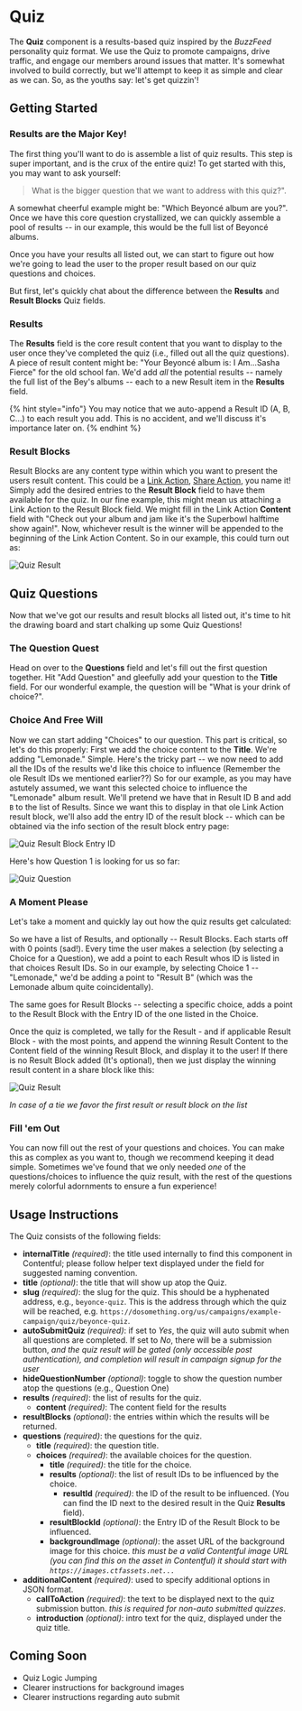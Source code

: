 # Quiz

The **Quiz** component is a results-based quiz inspired by the _BuzzFeed_ personality quiz format. We use the Quiz to promote campaigns, drive traffic, and engage our members around issues that matter. It's somewhat involved to build correctly, but we'll attempt to keep it as simple and clear as we can. So, as the youths say: let's get quizzin'!

## Getting Started

### Results are the Major Key!

The first thing you'll want to do is assemble a list of quiz results. This step is super important, and is the crux of the entire quiz! To get started with this, you may want to ask yourself:

> What is the bigger question that we want to address with this quiz?".

A somewhat cheerful example might be: "Which Beyoncé album are you?". Once we have this core question crystallized, we can quickly assemble a pool of results -- in our example, this would be the full list of Beyoncé albums.

Once you have your results all listed out, we can start to figure out how we're going to lead the user to the proper result based on our quiz questions and choices.

But first, let's quickly chat about the difference between the **Results** and **Result Blocks** Quiz fields.

### Results

The **Results** field is the core result content that you want to display to the user once they've completed the quiz (i.e., filled out all the quiz questions). A piece of result content might be: "Your Beyoncé album is: I Am...Sasha Fierce" for the old school fan. We'd add _all_ the potential results -- namely the full list of the Bey's albums -- each to a new Result item in the **Results** field.

{% hint style="info"}
You may notice that we auto-append a Result ID (A, B, C...) to each result you add. This is no accident, and we'll discuss it's importance later on.
{% endhint %}

### Result Blocks

Result Blocks are any content type within which you want to present the users result content. This could be a [Link Action](actions/link-action.md), [Share Action](actions/share-action.md), you name it! Simply add the desired entries to the **Result Block** field to have them available for the quiz. In our fine example, this might mean us attaching a Link Action to the Result Block field. We might fill in the Link Action **Content** field with "Check out your album and jam like it's the Superbowl halftime show again!". Now, whichever result is the winner will be appended to the beginning of the Link Action Content. So in our example, this could turn out as:

![Quiz Result](../.gitbook/assets/quiz-result.png)

## Quiz Questions

Now that we've got our results and result blocks all listed out, it's time to hit the drawing board and start chalking up some Quiz Questions!

### The Question Quest

Head on over to the **Questions** field and let's fill out the first question together. Hit "Add Question" and gleefully add your question to the **Title** field. For our wonderful example, the question will be "What is your drink of choice?".

### Choice And Free Will

Now we can start adding "Choices" to our question. This part is critical, so let's do this properly: First we add the choice content to the **Title**. We're adding "Lemonade." Simple. Here's the tricky part -- we now need to add all the IDs of the results we'd like this choice to influence (Remember the ole Result IDs we mentioned earlier??) So for our example, as you may have astutely assumed, we want this selected choice to influence the "Lemonade" album result. We'll pretend we have that in Result ID B and add `B` to the list of Results. Since we want this to display in that ole Link Action result block, we'll also add the entry ID of the result block -- which can be obtained via the info section of the result block entry page:

![Quiz Result Block Entry ID](../.gitbook/assets/quiz-result-block-entry-id.png)

Here's how Question 1 is looking for us so far:

![Quiz Question](../.gitbook/assets/quiz-question-example.png)

### A Moment Please

Let's take a moment and quickly lay out how the quiz results get calculated:

So we have a list of Results, and optionally -- Result Blocks. Each starts off with 0 points (sad!). Every time the user makes a selection (by selecting a Choice for a Question), we add a point to each Result whos ID is listed in that choices Result IDs. So in our example, by selecting Choice 1 -- "Lemonade," we'd be adding a point to "Result B" (which was the Lemonade album quite coincidentally).

The same goes for Result Blocks -- selecting a specific choice, adds a point to the Result Block with the Entry ID of the one listed in the Choice.

Once the quiz is completed, we tally for the Result - and if applicable Result Block - with the most points, and append the winning Result Content to the Content field of the winning Result Block, and display it to the user! If there is no Result Block added (It's optional), then we just display the winning result content in a share block like this:

![Quiz Result](../.gitbook/assets/quiz-result-example-2.png)

_In case of a tie we favor the first result or result block on the list_

### Fill 'em Out

You can now fill out the rest of your questions and choices. You can make this as complex as you want to, though we recommend keeping it dead simple. Sometimes we've found that we only needed _one_ of the questions/choices to influence the quiz result, with the rest of the questions merely colorful adornments to ensure a fun experience!

## Usage Instructions

The Quiz consists of the following fields:

* **internalTitle** _(required)_: the title used internally to find this component in Contentful; please follow helper text displayed under the field for suggested naming convention.
* **title** _(optional)_: the title that will show up atop the Quiz.
* **slug** _(required)_: the slug for the quiz. This should be a hyphenated address, e.g., `beyonce-quiz`. This is the address through which the quiz will be reached, e.g. `https://dosomething.org/us/campaigns/example-campaign/quiz/beyonce-quiz`.
* **autoSubmitQuiz** _(required)_: if set to _Yes_, the quiz will auto submit when all questions are completed. If set to _No_, there will be a submission button, _and the quiz result will be gated (only accessible post authentication), and completion will result in campaign signup for the user_
* **hideQuestionNumber** _(optional)_: toggle to show the question number atop the questions (e.g., Question One)
* **results** _(required)_: the list of results for the quiz.
  * **content** _(required)_: The content field for the results
* **resultBlocks** _(optional)_: the entries within which the results will be returned.
* **questions** _(required)_: the questions for the quiz.
  * **title** _(required)_: the question title.
  * **choices** _(required)_: the available choices for the question.
    * **title** _(required)_: the title for the choice.
    * **results** _(optional)_: the list of result IDs to be influenced by the choice.
      * **resultId** _(required)_: the ID of the result to be influenced. (You can find the ID next to the desired result in the Quiz **Results** field).
    * **resultBlockId** _(optional)_: the Entry ID of the Result Block to be influenced.
    * **backgroundImage** _(optional)_: the asset URL of the background image for this choice. _this must be a valid Contentful image URL (you can find this on the asset in Contentful) it should start with `https://images.ctfassets.net...`_
* **additionalContent** _(required)_: used to specify additional options in JSON format.
  * **callToAction** _(required)_: the text to be displayed next to the quiz submission button. _this is required for non-auto submitted quizzes_.
  * **introduction** _(optional)_: intro text for the quiz, displayed under the quiz title.

## Coming Soon

* Quiz Logic Jumping
* Clearer instructions for background images
* Clearer instructions regarding auto submit
